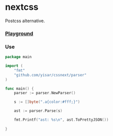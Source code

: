 # nextcss
Postcss alternative.

### [Playground](https://yisar.github.io/nextcss/)

### Use

```go
package main

import (
	"fmt"
	"github.com/yisar/cssnext/parser"
)

func main() {
	parser := parser.NewParser()

	s := []byte(".a{color:#fff;}")

	ast := parser.Parse(s)

	fmt.Printf("ast: %s\n", ast.ToPrettyJSON())
	
}
```
